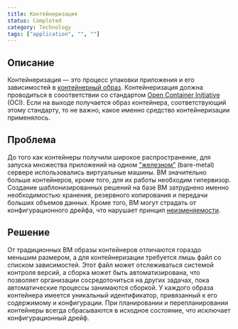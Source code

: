 ```yaml
---
title: Контейнеризация
status: Completed
category: Technology
tags: ["application", "", ""]
---
```


## Описание

Контейнеризация — это процесс упаковки приложения и его зависимостей в [контейнерный образ](/container-image/).
Контейнеризация должна проводиться в сооответствии со стандартом [Open Container Initiative](https://opencontainers.org) (OCI).
Если на выходе получается образ контейнера, соответствующий этому стандарту, то не важно, какое именно средство контейнеризации применялось.

## Проблема 

До того как контейнеры получили широкое распространение, для запуска множества приложений на одном ["железном"](/bare-metal-machine/) (bare-metal) сервере использовались виртуальные машины.
ВМ значительно больше контейнеров, кроме того, для их работы необходим гипервизор.
Создание шаблонизированных решений на базе ВМ затруднено именно необходимостью хранения, резервного копирования и передачи больших объемов данных.
Кроме того, ВМ могут страдать от конфигурационного дрейфа, что нарушает принцип [неизменяемости](/immutable-infrastructure/).

## Решение

От традиционных ВМ образы контейнеров отличаются гораздо меньшим размером, 
а для контейнеризации требуется лмшь файл со списком зависимостей.
Этот файл может отслеживаться системой контроля версий, а сборка может быть автоматизирована, 
что позволяет организации сосредоточиться на других задачах, пока автоматические процессы занимаются сборкой.
У каждого образа контейнера имеется уникальный идентификатор, 
привязанный к его содержимому и конфигурации.
При планировании и перепланировании контейнеры всегда 
сбрасываются в исходное состояние, что исключает конфигурационный дрейф.
